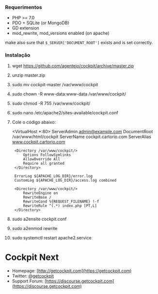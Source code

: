 ### Requerimentos

* PHP >= 7.0
* PDO + SQLite (or MongoDB)
* GD extension
* mod_rewrite, mod_versions enabled (on apache)

make also sure that <code>$_SERVER['DOCUMENT_ROOT']</code> exists and is set correctly.


### Instalação

1. wget https://github.com/agentejo/cockpit/archive/master.zip
2. unzip master.zip
3. sudo mv cockpit-master /var/www/cockpit
4. sudo chown -R www-data:www-data /var/www/cockpit/
5. sudo chmod -R 755 /var/www/cockpit/
6. sudo nano /etc/apache2/sites-available/cockpit.conf
7. Cole o código abaixo:

    <VirtualHost *:80>
        ServerAdmin admin@example.com
        DocumentRoot /var/www/html/cockpit
        ServerName cockpit.cartorio.com
        ServerAlias www.cockpit.cartorio.com

        <Directory /var/www/cockpit/>
            Options FollowSymlinks
            AllowOverride All
            Require all granted
        </Directory>

        ErrorLog ${APACHE_LOG_DIR}/error.log
        CustomLog ${APACHE_LOG_DIR}/access.log combined

        <Directory /var/www/cockpit/>
            RewriteEngine on
            RewriteBase /
            RewriteCond %{REQUEST_FILENAME} !-f
            RewriteRule ^(.*) index.php [PT,L]
        </Directory>
    </VirtualHost>

8. sudo a2ensite cockpit.conf
9. sudo a2enmod rewrite
10. sudo systemctl restart apache2.service

# Cockpit Next

* Homepage: [http://getcockpit.com](https://getcockpit.com)
* Twitter: [@getcockpit](http://twitter.com/getcockpit)
* Support Forum: [https://discourse.getcockpit.com](https://discourse.getcockpit.com)